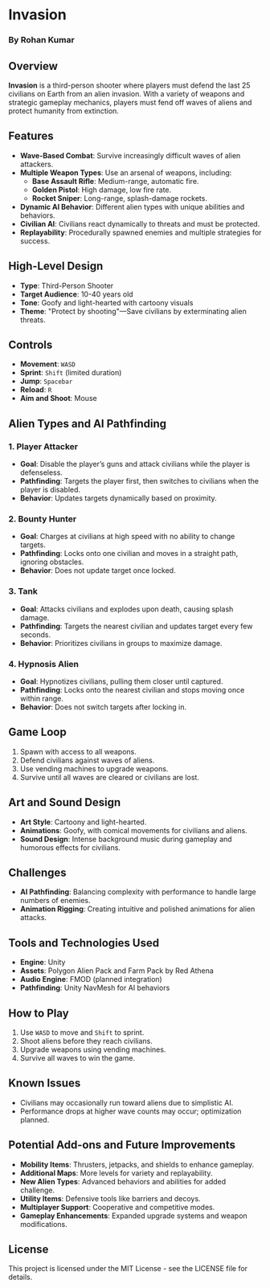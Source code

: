 # Invasion

### By Rohan Kumar

## Overview

**Invasion** is a third-person shooter where players must defend the last 25 civilians on Earth from an alien invasion. With a variety of weapons and strategic gameplay mechanics, players must fend off waves of aliens and protect humanity from extinction.

## Features

- **Wave-Based Combat**: Survive increasingly difficult waves of alien attackers.
- **Multiple Weapon Types**: Use an arsenal of weapons, including:
  - **Base Assault Rifle**: Medium-range, automatic fire.
  - **Golden Pistol**: High damage, low fire rate.
  - **Rocket Sniper**: Long-range, splash-damage rockets.
- **Dynamic AI Behavior**: Different alien types with unique abilities and behaviors.
- **Civilian AI**: Civilians react dynamically to threats and must be protected.
- **Replayability**: Procedurally spawned enemies and multiple strategies for success.

## High-Level Design

- **Type**: Third-Person Shooter  
- **Target Audience**: 10-40 years old  
- **Tone**: Goofy and light-hearted with cartoony visuals  
- **Theme**: "Protect by shooting"—Save civilians by exterminating alien threats.  

## Controls

- **Movement**: `WASD`  
- **Sprint**: `Shift` (limited duration)  
- **Jump**: `Spacebar`  
- **Reload**: `R`  
- **Aim and Shoot**: Mouse  

## Alien Types and AI Pathfinding

### 1. Player Attacker
- **Goal**: Disable the player’s guns and attack civilians while the player is defenseless.  
- **Pathfinding**: Targets the player first, then switches to civilians when the player is disabled.  
- **Behavior**: Updates targets dynamically based on proximity.

### 2. Bounty Hunter
- **Goal**: Charges at civilians at high speed with no ability to change targets.  
- **Pathfinding**: Locks onto one civilian and moves in a straight path, ignoring obstacles.  
- **Behavior**: Does not update target once locked.

### 3. Tank
- **Goal**: Attacks civilians and explodes upon death, causing splash damage.  
- **Pathfinding**: Targets the nearest civilian and updates target every few seconds.  
- **Behavior**: Prioritizes civilians in groups to maximize damage.

### 4. Hypnosis Alien
- **Goal**: Hypnotizes civilians, pulling them closer until captured.  
- **Pathfinding**: Locks onto the nearest civilian and stops moving once within range.  
- **Behavior**: Does not switch targets after locking in.

## Game Loop

1. Spawn with access to all weapons.
2. Defend civilians against waves of aliens.
3. Use vending machines to upgrade weapons.
4. Survive until all waves are cleared or civilians are lost.

## Art and Sound Design

- **Art Style**: Cartoony and light-hearted.
- **Animations**: Goofy, with comical movements for civilians and aliens.
- **Sound Design**: Intense background music during gameplay and humorous effects for civilians.

## Challenges

- **AI Pathfinding**: Balancing complexity with performance to handle large numbers of enemies.
- **Animation Rigging**: Creating intuitive and polished animations for alien attacks.

## Tools and Technologies Used

- **Engine**: Unity  
- **Assets**: Polygon Alien Pack and Farm Pack by Red Athena  
- **Audio Engine**: FMOD (planned integration)  
- **Pathfinding**: Unity NavMesh for AI behaviors  

## How to Play

1. Use `WASD` to move and `Shift` to sprint.
2. Shoot aliens before they reach civilians.
3. Upgrade weapons using vending machines.
4. Survive all waves to win the game.

## Known Issues

- Civilians may occasionally run toward aliens due to simplistic AI.
- Performance drops at higher wave counts may occur; optimization planned.

## Potential Add-ons and Future Improvements

- **Mobility Items**: Thrusters, jetpacks, and shields to enhance gameplay.  
- **Additional Maps**: More levels for variety and replayability.  
- **New Alien Types**: Advanced behaviors and abilities for added challenge.  
- **Utility Items**: Defensive tools like barriers and decoys.  
- **Multiplayer Support**: Cooperative and competitive modes.  
- **Gameplay Enhancements**: Expanded upgrade systems and weapon modifications.

## License

This project is licensed under the MIT License - see the LICENSE file for details.
